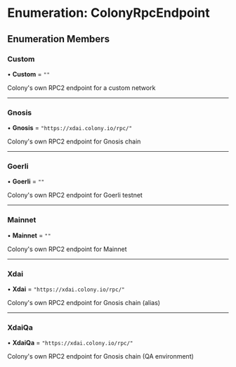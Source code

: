 # Enumeration: ColonyRpcEndpoint

## Enumeration Members

### Custom

• **Custom** = ``""``

Colony's own RPC2 endpoint for a custom network

___

### Gnosis

• **Gnosis** = ``"https://xdai.colony.io/rpc/"``

Colony's own RPC2 endpoint for Gnosis chain

___

### Goerli

• **Goerli** = ``""``

Colony's own RPC2 endpoint for Goerli testnet

___

### Mainnet

• **Mainnet** = ``""``

Colony's own RPC2 endpoint for Mainnet

___

### Xdai

• **Xdai** = ``"https://xdai.colony.io/rpc/"``

Colony's own RPC2 endpoint for Gnosis chain (alias)

___

### XdaiQa

• **XdaiQa** = ``"https://xdai.colony.io/rpc/"``

Colony's own RPC2 endpoint for Gnosis chain (QA environment)
